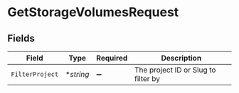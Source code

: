 # GetStorageVolumesRequest


## Fields

| Field                               | Type                                | Required                            | Description                         |
| ----------------------------------- | ----------------------------------- | ----------------------------------- | ----------------------------------- |
| `FilterProject`                     | **string*                           | :heavy_minus_sign:                  | The project ID or Slug to filter by |